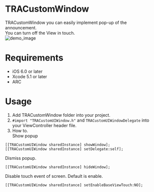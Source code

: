 TRACustomWindow
===============

TRACustomWindow you can easily implement pop-up of the announcement.  
You can turn off the View in touch.  
![demo_image](https://raw.github.com/wiki/travitu/my-resources/3b68879f58cb2818a69c320b6479022f.gif)

Requirements
===============
* iOS 6.0 or later  
* Xcode 5.1 or later
* ARC

Usage
===============
1. Add TRACustomWindow folder into your project.
2. `#import "TRACustomUIWindow.h"` and `TRACustomUIWindowDelegate` into your ViewController header file.
3. How to.  
Show popup
``` 
[[TRACustomUIWindow sharedInstance] showWindow];  
[[TRACustomUIWindow sharedInstance] setDelegate:self];  
```
Dismiss popup.
```
[[TRACustomUIWindow sharedInstance] hideWindow];
```
Disable touch event of screen. Default is enable.  
```
[[TRACustomUIWindow sharedInstance] setEnableBaseViewTouch:NO];
```
